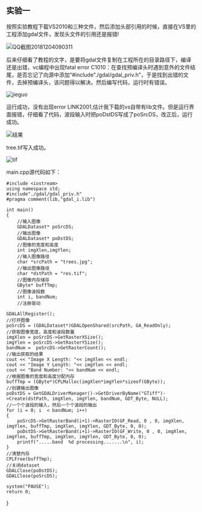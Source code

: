 ## 实验一

按照实验教程下载VS2010和三种文件，然后添加头部引用的时候，直接在VS里的工程添加gdal文件，发现头文件的引用还是报错!

![QQ截图20181204090311](C:\Users\Administrator\Desktop\2018秋季学期\typora插入的图片\QQ截图20181204090311.png)

后来仔细看了教程的文字，是要将gdal文件复制在工程所在的目录路径下，编译还是出错，vc编程中出现fatal error C1010：在查找预编译头时遇到意外的文件结尾，是否忘记了向源中添加“#include"./gdal/gdal_priv.h"，于是找到出错的文件，去掉预编译头，该问题得以解决。然后编写代码，运行时有错误。

![jieguo](C:\Users\Administrator\Desktop\2018秋季学期\typora插入的图片\jieguo.png)

运行成功，没有出现error LINK2001,估计我下载的vs自带有lib文件。但是运行界面报错，仔细看了代码，波段输入时把poDstDS写成了poSrcDS，改正后，运行成功。

![结果](C:\Users\Administrator\Desktop\2018秋季学期\typora插入的图片\结果.png)

tree.tif写入成功。

![tif](C:\Users\Administrator\Desktop\2018秋季学期\typora插入的图片\tif.png)

main.cpp源代码如下：

```
#include <iostream>
using namespace std;
#include"./gdal/gdal_priv.h"
#pragma comment(lib,"gdal_i.lib")

int main()
{
	//输入图像
	GDALDataset* poSrcDS;
	//输出图像
	GDALDataset* poDstDS;
	//图像的宽度和高度
	int imgXlen,imgYlen;
	//输入图像路径
	char *srcPath = "trees.jpg";
	//输出图像路径
	char *dstPath = "res.tif";
	//图像内存储存
	GByte* buffTmp;
	//图像波段数
	int i, bandNum;
	//注册驱动
```



	GDALAllRegister();
	//打开图像
	poSrcDS = (GDALDataset*)GDALOpenShared(srcPath, GA_ReadOnly);
	//获取图像宽度，高度和波段数量
	imgXlen = poSrcDS->GetRasterXSize();
	imgYlen = poSrcDS->GetRasterYSize();
	bandNum =  poSrcDS->GetRasterCount();
	//输出获取的结果
	cout << "Image X Length: "<< imgXlen << endl;
	cout << "Image Y Length: "<< imgYlen << endl;
	cout << "Band Number: "<< bandNum << endl;
	//根据图像的宽度和高度分配内存
	buffTmp = (GByte*)CPLMalloc(imgXlen*imgYlen*sizeof(GByte));
	//创建输出图像
	poDstDS = GetGDALDriverManager()->GetDriverByName("GTiff")->Create(dstPath, imgXlen, imgYlen, bandNum, GDT_Byte, NULL);
	//一个个波段的输入，然后一个个波段的输出
	for (i = 0; i  < bandNum; i++)
	{
		poSrcDS->GetRasterBand(i+1)->RasterIO(GF_Read, 0 , 0, imgXlen, imgYlen, buffTmp, imgXlen, imgYlen, GDT_Byte, 0, 0);
		poDstDS->GetRasterBand(i+1)->RasterIO(GF_Write, 0 , 0, imgXlen, imgYlen, buffTmp, imgXlen, imgYlen, GDT_Byte, 0, 0);
		printf(".....band  %d processing.......\n", i);
	}
	//清楚内存
	CPLFree(buffTmp);
	//关闭dataset
	GDALClose(poDstDS);
	GDALClose(poSrcDS);
	
	system("PAUSE");
	return 0;
}

​		